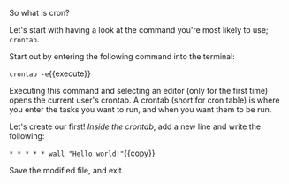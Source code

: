 So what is cron?

Let's start with having a look at the command you're most likely to use; `crontab`.

Start out by entering the following command into the terminal:

`crontab -e`{{execute}}

Executing this command and selecting an editor (only for the first time) opens the current user's crontab. A crontab (short for cron table) is where you enter the tasks you want to run, and when you want them to be run.

Let's create our first!
_Inside the crontab_, add a new line and write the following:

`* * * * * wall "Hello world!"`{{copy}}

Save the modified file, and exit.